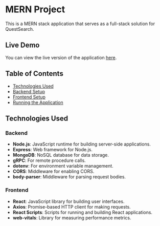 # MERN Project

This is a MERN stack application that serves as a full-stack solution for QuestSearch.

## Live Demo

You can view the live version of the application [here](https://speakxvikasassignment.netlify.app/).

## Table of Contents

- [Technologies Used](#technologies-used)
- [Backend Setup](#backend-setup)
- [Frontend Setup](#frontend-setup)
- [Running the Application](#running-the-application)


## Technologies Used

### Backend
- **Node.js**: JavaScript runtime for building server-side applications.
- **Express**: Web framework for Node.js.
- **MongoDB**: NoSQL database for data storage.
- **gRPC**: For remote procedure calls.
- **dotenv**: For environment variable management.
- **CORS**: Middleware for enabling CORS.
- **body-parser**: Middleware for parsing request bodies.

### Frontend
- **React**: JavaScript library for building user interfaces.
- **Axios**: Promise-based HTTP client for making requests.
- **React Scripts**: Scripts for running and building React applications.
- **web-vitals**: Library for measuring performance metrics.




